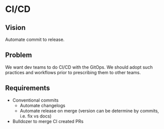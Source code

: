 # CI/CD

## Vision

Automate commit to release.

## Problem

We want dev teams to do CI/CD with the GitOps. We should adopt such practices and workflows prior to prescribing them to other teams.

## Requirements

- Conventional commits
    - Automate changelogs
    - Automate release on merge (version can be determine by commits, i.e. fix vs docs) 
- Bulldozer to merge CI created PRs
<!--stackedit_data:
eyJoaXN0b3J5IjpbMjAyMTY5MDU1OV19
-->